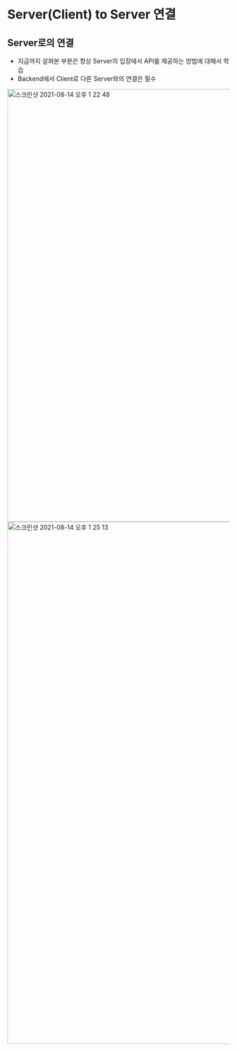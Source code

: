 # Server(Client) to Server 연결

## Server로의 연결
  * 지금까지 살펴본 부분은 항상 Server의 입장에서 API를 제공하는 방법에 대해서 학습
  * Backend에서 Client로 다른 Server와의 연결은 필수
  <img width="981" alt="스크린샷 2021-08-14 오후 1 22 48" src="https://user-images.githubusercontent.com/18282470/129433825-5b680b7f-38bd-4506-8092-3597f7a82bd4.png">
  <br />
  <img width="1184" alt="스크린샷 2021-08-14 오후 1 25 13" src="https://user-images.githubusercontent.com/18282470/129433876-d7ee36f6-36d7-4ba2-8be4-1978ec8ce042.png">

